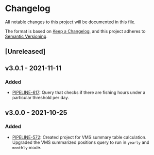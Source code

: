 # Changelog

All notable changes to this project will be documented in this file.

The format is based on [Keep a
Changelog](https://keepachangelog.com/en/1.0.0/), and this project adheres to
[Semantic Versioning](https://semver.org/spec/v2.0.0.html).

## [Unreleased]


## v3.0.1 - 2021-11-11

### Added

* [PIPELINE-617](https://globalfishingwatch.atlassian.net/browse/PIPELINE-617):
  Query that checks if there are fishing hours under a particular threshold per day.

## v3.0.0 - 2021-10-25

### Added

* [PIPELINE-572](https://globalfishingwatch.atlassian.net/browse/PIPELINE-572):
  Created project for VMS summary table calculation.
  Upgraded the VMS summarized positions query to run in `yearly` and `monthly` mode.
